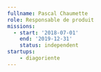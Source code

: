 ```yaml
---
fullname: Pascal Chaumette
role: Responsable de produit
missions:
  - start: '2018-07-01'
    end: '2019-12-31'
    status: independent
startups:
    - diagoriente
---
```

